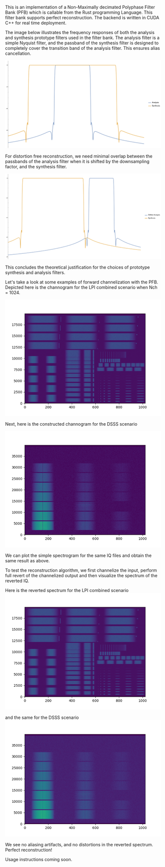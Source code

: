 This is an implementation of a Non-Maximally decimated Polyphase Filter Bank (PFB) which is callable from the Rust programming Language. This filter bank supports perfect reconstruction. The backend is written in CUDA C++ for real time deployment. 

The image below illustrates the frequency responses of both the analysis and synthesis prototype filters used in the filter bank. The analysis filter is a simple Nyquist filter, and the passband of the synthesis filter is designed to completely cover the transition band of the analysis filter. This ensures alias cancellation.

![Image Alt Text](/docs/filter_responses.png)

For distortion free reconstruction, we need minimal overlap between the passbands of the analysis filter when it is shifted by the downsampling factor, and the synthesis filter. 

![Image Alt Text](/docs/shifted_filter_responses.png)

This concludes the theoretical justification for the choices of prototype synthesis and analysis filters.

Let's take a look at some examples of forward channelization with the PFB. Depicted here is the channogram for the LPI combined scenario when Nch = 1024.

![Image Alt Text](/docs/Channelized_LPI_combined.png)

Next, here is the constructed channogram for the DSSS scenario 

![Image Alt Text](/docs/Channelized_DSSS.png)

We can plot the simple spectrogram for the same IQ files and obtain the same result as above.

To test the reconstruction algorithm, we first channelize the input, perform full revert of the channelized output and then visualize the spectrum of the reverted IQ.

Here is the reverted spectrum for the LPI combined scenario
![Image Alt Text](/docs/reverted_stft_lpi.png)

and the same for the DSSS scenario
![Image Alt Text](/docs/reverted_stft_dsss.png)

We see no aliasing artifacts, and no distortions in the reverted spectrum. Perfect reconstruction!

Usage instructions coming soon.




